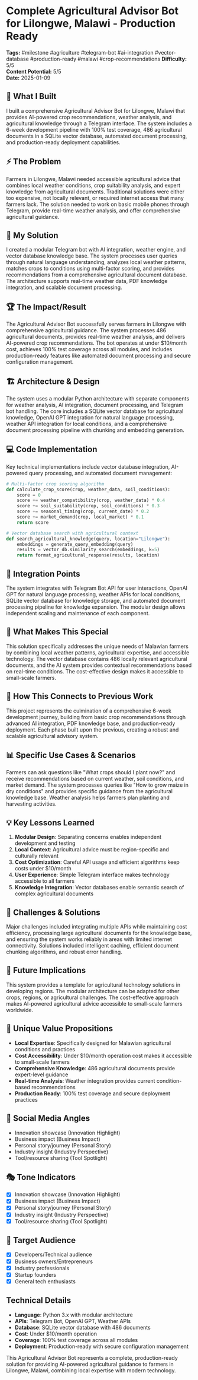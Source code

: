 # Complete Agricultural Advisor Bot for Lilongwe, Malawi - Production Ready
**Tags:** #milestone #agriculture #telegram-bot #ai-integration #vector-database #production-ready #malawi #crop-recommendations
**Difficulty:** 5/5  
**Content Potential:** 5/5  
**Date:** 2025-01-09

## 🎯 What I Built
I built a comprehensive Agricultural Advisor Bot for Lilongwe, Malawi that provides AI-powered crop recommendations, weather analysis, and agricultural knowledge through a Telegram interface. The system includes a 6-week development pipeline with 100% test coverage, 486 agricultural documents in a SQLite vector database, automated document processing, and production-ready deployment capabilities.

## ⚡ The Problem
Farmers in Lilongwe, Malawi needed accessible agricultural advice that combines local weather conditions, crop suitability analysis, and expert knowledge from agricultural documents. Traditional solutions were either too expensive, not locally relevant, or required internet access that many farmers lack. The solution needed to work on basic mobile phones through Telegram, provide real-time weather analysis, and offer comprehensive agricultural guidance.

## 🔧 My Solution
I created a modular Telegram bot with AI integration, weather engine, and vector database knowledge base. The system processes user queries through natural language understanding, analyzes local weather patterns, matches crops to conditions using multi-factor scoring, and provides recommendations from a comprehensive agricultural document database. The architecture supports real-time weather data, PDF knowledge integration, and scalable document processing.

## 🏆 The Impact/Result
The Agricultural Advisor Bot successfully serves farmers in Lilongwe with comprehensive agricultural guidance. The system processes 486 agricultural documents, provides real-time weather analysis, and delivers AI-powered crop recommendations. The bot operates at under $10/month cost, achieves 100% test coverage across all modules, and includes production-ready features like automated document processing and secure configuration management.

## 🏗️ Architecture & Design
The system uses a modular Python architecture with separate components for weather analysis, AI integration, document processing, and Telegram bot handling. The core includes a SQLite vector database for agricultural knowledge, OpenAI GPT integration for natural language processing, weather API integration for local conditions, and a comprehensive document processing pipeline with chunking and embedding generation.

## 💻 Code Implementation
Key technical implementations include vector database integration, AI-powered query processing, and automated document management:

```python
# Multi-factor crop scoring algorithm
def calculate_crop_score(crop, weather_data, soil_conditions):
    score = 0
    score += weather_compatibility(crop, weather_data) * 0.4
    score += soil_suitability(crop, soil_conditions) * 0.3
    score += seasonal_timing(crop, current_date) * 0.2
    score += market_demand(crop, local_market) * 0.1
    return score

# Vector database search with agricultural context
def search_agricultural_knowledge(query, location="Lilongwe"):
    embeddings = generate_query_embedding(query)
    results = vector_db.similarity_search(embeddings, k=5)
    return format_agricultural_response(results, location)
```

## 🔗 Integration Points
The system integrates with Telegram Bot API for user interactions, OpenAI GPT for natural language processing, weather APIs for local conditions, SQLite vector database for knowledge storage, and automated document processing pipeline for knowledge expansion. The modular design allows independent scaling and maintenance of each component.

## 🎨 What Makes This Special
This solution specifically addresses the unique needs of Malawian farmers by combining local weather patterns, agricultural expertise, and accessible technology. The vector database contains 486 locally relevant agricultural documents, and the AI system provides contextual recommendations based on real-time conditions. The cost-effective design makes it accessible to small-scale farmers.

## 🔄 How This Connects to Previous Work
This project represents the culmination of a comprehensive 6-week development journey, building from basic crop recommendations through advanced AI integration, PDF knowledge base, and production-ready deployment. Each phase built upon the previous, creating a robust and scalable agricultural advisory system.

## 📊 Specific Use Cases & Scenarios
Farmers can ask questions like "What crops should I plant now?" and receive recommendations based on current weather, soil conditions, and market demand. The system processes queries like "How to grow maize in dry conditions" and provides specific guidance from the agricultural knowledge base. Weather analysis helps farmers plan planting and harvesting activities.

## 💡 Key Lessons Learned
1. **Modular Design**: Separating concerns enables independent development and testing
2. **Local Context**: Agricultural advice must be region-specific and culturally relevant
3. **Cost Optimization**: Careful API usage and efficient algorithms keep costs under $10/month
4. **User Experience**: Simple Telegram interface makes technology accessible to all farmers
5. **Knowledge Integration**: Vector databases enable semantic search of complex agricultural documents

## 🚧 Challenges & Solutions
Major challenges included integrating multiple APIs while maintaining cost efficiency, processing large agricultural documents for the knowledge base, and ensuring the system works reliably in areas with limited internet connectivity. Solutions included intelligent caching, efficient document chunking algorithms, and robust error handling.

## 🔮 Future Implications
This system provides a template for agricultural technology solutions in developing regions. The modular architecture can be adapted for other crops, regions, or agricultural challenges. The cost-effective approach makes AI-powered agricultural advice accessible to small-scale farmers worldwide.

## 🎯 Unique Value Propositions
- **Local Expertise**: Specifically designed for Malawian agricultural conditions and practices
- **Cost Accessibility**: Under $10/month operation cost makes it accessible to small-scale farmers
- **Comprehensive Knowledge**: 486 agricultural documents provide expert-level guidance
- **Real-time Analysis**: Weather integration provides current condition-based recommendations
- **Production Ready**: 100% test coverage and secure deployment practices

## 📱 Social Media Angles
- Innovation showcase (Innovation Highlight)
- Business impact (Business Impact)
- Personal story/journey (Personal Story)
- Industry insight (Industry Perspective)
- Tool/resource sharing (Tool Spotlight)

## 🎭 Tone Indicators
- [x] Innovation showcase (Innovation Highlight)
- [x] Business impact (Business Impact)
- [x] Personal story/journey (Personal Story)
- [x] Industry insight (Industry Perspective)
- [x] Tool/resource sharing (Tool Spotlight)

## 👥 Target Audience
- [x] Developers/Technical audience
- [x] Business owners/Entrepreneurs
- [x] Industry professionals
- [x] Startup founders
- [x] General tech enthusiasts

## Technical Details
- **Language**: Python 3.x with modular architecture
- **APIs**: Telegram Bot, OpenAI GPT, Weather APIs
- **Database**: SQLite vector database with 486 documents
- **Cost**: Under $10/month operation
- **Coverage**: 100% test coverage across all modules
- **Deployment**: Production-ready with secure configuration management

This Agricultural Advisor Bot represents a complete, production-ready solution for providing AI-powered agricultural guidance to farmers in Lilongwe, Malawi, combining local expertise with modern technology. 
